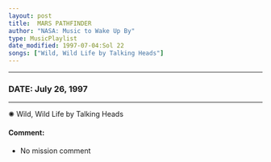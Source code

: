 ```yaml
---
layout: post
title:  MARS PATHFINDER
author: "NASA: Music to Wake Up By"
type: MusicPlaylist
date_modified: 1997-07-04:Sol 22
songs: ["Wild, Wild Life by Talking Heads"]
---
```


----
### DATE: July 26, 1997
----
✺ Wild, Wild Life by Talking Heads

#### Comment:
* No mission comment



<br/>
<center>
	<a target="_blank"
	   href="https://twitter.com/intent/tweet?hashtags=Space,NASA,Playlist,NASAWakeupCalls,SpaceProgram&text={{ page.author}}, '{{ page.songs.first }}' {{ page.title }}, {{ page.date | date: '%B %d, %Y' }}. {{ site.url }}{{ page.url }} @nasawakeupcalls">
	   <i class="fab fa-twitter" alt="Tweet this page" style="font-size: 1.3em;"></i>
	</a>
	&nbsp; 	<i class="fas fa-user-astronaut" style="font-size: 1.5em;"></i> &nbsp;
    <a type="amzn" search="'Wild, Wild Life by Talking Heads'" category="popular music">
        <i class="fab fa-amazon" style="font-size: 1.3em;"></i>
    </a>
</center>
